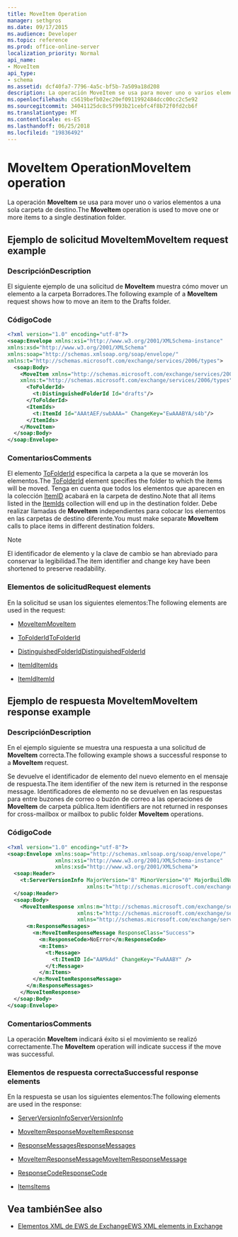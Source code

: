 ```yaml
---
title: MoveItem Operation
manager: sethgros
ms.date: 09/17/2015
ms.audience: Developer
ms.topic: reference
ms.prod: office-online-server
localization_priority: Normal
api_name:
- MoveItem
api_type:
- schema
ms.assetid: dcf40fa7-7796-4a5c-bf5b-7a509a18d208
description: La operación MoveItem se usa para mover uno o varios elementos a una sola carpeta de destino.
ms.openlocfilehash: c5619befb02ec20ef0911992484dcc00cc2c5e92
ms.sourcegitcommit: 34041125dc8c5f993b21cebfc4f8b72f0fd2cb6f
ms.translationtype: MT
ms.contentlocale: es-ES
ms.lasthandoff: 06/25/2018
ms.locfileid: "19836492"
---
```

# <a name="moveitem-operation"></a><span data-ttu-id="7e825-103">MoveItem Operation</span><span class="sxs-lookup"><span data-stu-id="7e825-103">MoveItem operation</span></span>

<span data-ttu-id="7e825-104">La operación **MoveItem** se usa para mover uno o varios elementos a una sola carpeta de destino.</span><span class="sxs-lookup"><span data-stu-id="7e825-104">The **MoveItem** operation is used to move one or more items to a single destination folder.</span></span> 
  
## <a name="moveitem-request-example"></a><span data-ttu-id="7e825-105">Ejemplo de solicitud MoveItem</span><span class="sxs-lookup"><span data-stu-id="7e825-105">MoveItem request example</span></span>

### <a name="description"></a><span data-ttu-id="7e825-106">Descripción</span><span class="sxs-lookup"><span data-stu-id="7e825-106">Description</span></span>

<span data-ttu-id="7e825-107">El siguiente ejemplo de una solicitud de **MoveItem** muestra cómo mover un elemento a la carpeta Borradores.</span><span class="sxs-lookup"><span data-stu-id="7e825-107">The following example of a **MoveItem** request shows how to move an item to the Drafts folder.</span></span> 
  
### <a name="code"></a><span data-ttu-id="7e825-108">Código</span><span class="sxs-lookup"><span data-stu-id="7e825-108">Code</span></span>

```XML
<?xml version="1.0" encoding="utf-8"?>
<soap:Envelope xmlns:xsi="http://www.w3.org/2001/XMLSchema-instance"
xmlns:xsd="http://www.w3.org/2001/XMLSchema"
xmlns:soap="http://schemas.xmlsoap.org/soap/envelope/"
xmlns:t="http://schemas.microsoft.com/exchange/services/2006/types">
  <soap:Body>
    <MoveItem xmlns="http://schemas.microsoft.com/exchange/services/2006/messages"
    xmlns:t="http://schemas.microsoft.com/exchange/services/2006/types">
      <ToFolderId>
        <t:DistinguishedFolderId Id="drafts"/>
      </ToFolderId>
      <ItemIds>
        <t:ItemId Id="AAAtAEF/swbAAA=" ChangeKey="EwAAABYA/s4b"/>
      </ItemIds>
    </MoveItem>
  </soap:Body>
</soap:Envelope>
```

### <a name="comments"></a><span data-ttu-id="7e825-109">Comentarios</span><span class="sxs-lookup"><span data-stu-id="7e825-109">Comments</span></span>

<span data-ttu-id="7e825-110">El elemento [ToFolderId](tofolderid.md) especifica la carpeta a la que se moverán los elementos.</span><span class="sxs-lookup"><span data-stu-id="7e825-110">The [ToFolderId](tofolderid.md) element specifies the folder to which the items will be moved.</span></span> <span data-ttu-id="7e825-111">Tenga en cuenta que todos los elementos que aparecen en la colección [ItemID](itemids.md) acabará en la carpeta de destino.</span><span class="sxs-lookup"><span data-stu-id="7e825-111">Note that all items listed in the [ItemIds](itemids.md) collection will end up in the destination folder.</span></span> <span data-ttu-id="7e825-112">Debe realizar llamadas de **MoveItem** independientes para colocar los elementos en las carpetas de destino diferente.</span><span class="sxs-lookup"><span data-stu-id="7e825-112">You must make separate **MoveItem** calls to place items in different destination folders.</span></span> 
  
> [!NOTE]
> <span data-ttu-id="7e825-113">El identificador de elemento y la clave de cambio se han abreviado para conservar la legibilidad.</span><span class="sxs-lookup"><span data-stu-id="7e825-113">The item identifier and change key have been shortened to preserve readability.</span></span> 
  
### <a name="request-elements"></a><span data-ttu-id="7e825-114">Elementos de solicitud</span><span class="sxs-lookup"><span data-stu-id="7e825-114">Request elements</span></span>

<span data-ttu-id="7e825-115">En la solicitud se usan los siguientes elementos:</span><span class="sxs-lookup"><span data-stu-id="7e825-115">The following elements are used in the request:</span></span>
  
- [<span data-ttu-id="7e825-116">MoveItem</span><span class="sxs-lookup"><span data-stu-id="7e825-116">MoveItem</span></span>](moveitem.md)
    
- [<span data-ttu-id="7e825-117">ToFolderId</span><span class="sxs-lookup"><span data-stu-id="7e825-117">ToFolderId</span></span>](tofolderid.md)
    
- [<span data-ttu-id="7e825-118">DistinguishedFolderId</span><span class="sxs-lookup"><span data-stu-id="7e825-118">DistinguishedFolderId</span></span>](distinguishedfolderid.md)
    
- [<span data-ttu-id="7e825-119">ItemId</span><span class="sxs-lookup"><span data-stu-id="7e825-119">ItemIds</span></span>](itemids.md)
    
- [<span data-ttu-id="7e825-120">ItemId</span><span class="sxs-lookup"><span data-stu-id="7e825-120">ItemId</span></span>](itemid.md)
    
## <a name="moveitem-response-example"></a><span data-ttu-id="7e825-121">Ejemplo de respuesta MoveItem</span><span class="sxs-lookup"><span data-stu-id="7e825-121">MoveItem response example</span></span>

### <a name="description"></a><span data-ttu-id="7e825-122">Descripción</span><span class="sxs-lookup"><span data-stu-id="7e825-122">Description</span></span>

<span data-ttu-id="7e825-123">En el ejemplo siguiente se muestra una respuesta a una solicitud de **MoveItem** correcta.</span><span class="sxs-lookup"><span data-stu-id="7e825-123">The following example shows a successful response to a **MoveItem** request.</span></span> 
  
<span data-ttu-id="7e825-124">Se devuelve el identificador de elemento del nuevo elemento en el mensaje de respuesta.</span><span class="sxs-lookup"><span data-stu-id="7e825-124">The item identifier of the new item is returned in the response message.</span></span> <span data-ttu-id="7e825-125">Identificadores de elemento no se devuelven en las respuestas para entre buzones de correo o buzón de correo a las operaciones de **MoveItem** de carpeta pública.</span><span class="sxs-lookup"><span data-stu-id="7e825-125">Item identifiers are not returned in responses for cross-mailbox or mailbox to public folder **MoveItem** operations.</span></span> 
  
### <a name="code"></a><span data-ttu-id="7e825-126">Código</span><span class="sxs-lookup"><span data-stu-id="7e825-126">Code</span></span>

```XML
<?xml version="1.0" encoding="utf-8"?>
<soap:Envelope xmlns:soap="http://schemas.xmlsoap.org/soap/envelope/" 
               xmlns:xsi="http://www.w3.org/2001/XMLSchema-instance" 
               xmlns:xsd="http://www.w3.org/2001/XMLSchema">
  <soap:Header>
    <t:ServerVersionInfo MajorVersion="8" MinorVersion="0" MajorBuildNumber="662" MinorBuildNumber="0" 
                         xmlns:t="http://schemas.microsoft.com/exchange/services/2006/types"/>
  </soap:Header>
  <soap:Body>
    <MoveItemResponse xmlns:m="http://schemas.microsoft.com/exchange/services/2006/messages" 
                      xmlns:t="http://schemas.microsoft.com/exchange/services/2006/types" 
                      xmlns="http://schemas.microsoft.com/exchange/services/2006/messages">
      <m:ResponseMessages>
        <m:MoveItemResponseMessage ResponseClass="Success">
          <m:ResponseCode>NoError</m:ResponseCode>
          <m:Items>
            <t:Message>
              <t:ItemID Id="AAMkAd" ChangeKey="FwAAABY" />
            </t:Message>
          </m:Items>
        </m:MoveItemResponseMessage>
      </m:ResponseMessages>
    </MoveItemResponse>
  </soap:Body>
</soap:Envelope>
```

### <a name="comments"></a><span data-ttu-id="7e825-127">Comentarios</span><span class="sxs-lookup"><span data-stu-id="7e825-127">Comments</span></span>

<span data-ttu-id="7e825-128">La operación **MoveItem** indicará éxito si el movimiento se realizó correctamente.</span><span class="sxs-lookup"><span data-stu-id="7e825-128">The **MoveItem** operation will indicate success if the move was successful.</span></span> 
  
### <a name="successful-response-elements"></a><span data-ttu-id="7e825-129">Elementos de respuesta correcta</span><span class="sxs-lookup"><span data-stu-id="7e825-129">Successful response elements</span></span>

<span data-ttu-id="7e825-130">En la respuesta se usan los siguientes elementos:</span><span class="sxs-lookup"><span data-stu-id="7e825-130">The following elements are used in the response:</span></span>
  
- [<span data-ttu-id="7e825-131">ServerVersionInfo</span><span class="sxs-lookup"><span data-stu-id="7e825-131">ServerVersionInfo</span></span>](serverversioninfo.md)
    
- [<span data-ttu-id="7e825-132">MoveItemResponse</span><span class="sxs-lookup"><span data-stu-id="7e825-132">MoveItemResponse</span></span>](moveitemresponse.md)
    
- [<span data-ttu-id="7e825-133">ResponseMessages</span><span class="sxs-lookup"><span data-stu-id="7e825-133">ResponseMessages</span></span>](responsemessages.md)
    
- [<span data-ttu-id="7e825-134">MoveItemResponseMessage</span><span class="sxs-lookup"><span data-stu-id="7e825-134">MoveItemResponseMessage</span></span>](moveitemresponsemessage.md)
    
- [<span data-ttu-id="7e825-135">ResponseCode</span><span class="sxs-lookup"><span data-stu-id="7e825-135">ResponseCode</span></span>](responsecode.md)
    
- [<span data-ttu-id="7e825-136">Items</span><span class="sxs-lookup"><span data-stu-id="7e825-136">Items</span></span>](items.md)
    
## <a name="see-also"></a><span data-ttu-id="7e825-137">Vea también</span><span class="sxs-lookup"><span data-stu-id="7e825-137">See also</span></span>



- [<span data-ttu-id="7e825-138">Elementos XML de EWS de Exchange</span><span class="sxs-lookup"><span data-stu-id="7e825-138">EWS XML elements in Exchange</span></span>](ews-xml-elements-in-exchange.md)

